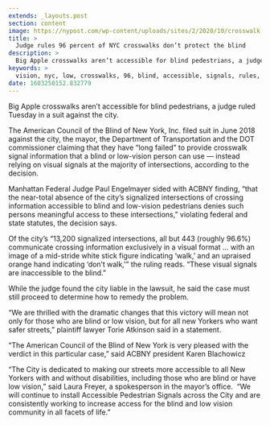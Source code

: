 ```yaml
--- 
extends: _layouts.post 
section: content 
image: https://nypost.com/wp-content/uploads/sites/2/2020/10/crosswalk.jpg?quality=90&strip=all&w=1200 
title: > 
  Judge rules 96 percent of NYC crosswalks don’t protect the blind 
description: > 
  Big Apple crosswalks aren’t accessible for blind pedestrians, a judge ruled Tuesday in a suit against the city.Manhattan Federal Judge Paul Engelmayer sided with ACBNY finding, “that the near-total absence of the city’s signalized intersections of crossing information accessible to blind and low-vision pedestrians denies such persons meaningful access to these intersections,” violating federal and state statutes, the decision says.“These visual signals are inaccessible to the blind.”While the judge found the city liable in the lawsuit, he said the case must still proceed to determine how to remedy the problem.“We are thrilled with the dramatic changes that this victory will mean not only for those who are blind or low vision, but for all new Yorkers who want safer streets,” plaintiff lawyer Torie Atkinson said in a statement.“We will continue to install Accessible Pedestrian Signals across the City and are consistently working to increase access for the blind and low vision community in all facets of life.” 
keywords: > 
  vision, nyc, low, crosswalks, 96, blind, accessible, signals, rules, city, judge, protect, dont, visual, information, intersections 
date: 1603250152.832779 
--- 
```

<div><p>Big Apple crosswalks aren&#8217;t accessible for blind pedestrians, a judge ruled Tuesday in a suit against the city.</p>
<p>The American Council of the Blind of New York, Inc. filed suit in June 2018 against the city, the mayor, the Department of Transportation and the DOT commissioner claiming that they have &#8220;long failed&#8221; to provide crosswalk signal information that a blind or low-vision person can use &#8212; instead relying on visual signals at the majority of intersections, according to the decision.</p>
<p>Manhattan Federal Judge Paul Engelmayer sided with ACBNY finding, &#8220;that the near-total absence of the city&#8217;s signalized intersections of crossing information accessible to blind and low-vision pedestrians denies such persons meaningful access to these intersections,&#8221; violating federal and state statutes, the decision says.</p>
<p>Of the city&#8217;s &#8220;13,200 signalized intersections, all but 443 (roughly 96.6%) communicate crossing information exclusively in a visual format &#8230; with an image of a mid-stride white stick figure indicating &#8216;walk,&#8217; and an upraised orange hand indicating &#8216;don&#8217;t walk,'&#8221; the ruling reads. &#8220;These visual signals are inaccessible to the blind.&#8221;</p>
<p>While the judge found the city liable in the lawsuit, he said the case must still proceed to determine how to remedy the problem.</p>
<p>&#8220;We are thrilled with the dramatic changes that this victory will mean not only for those who are blind or low vision, but for all new Yorkers who want safer streets,&#8221; plaintiff lawyer Torie Atkinson said in a statement.</p>
<p>&#8220;The American Council of the Blind of New York is very pleased with the verdict in this particular case,&#8221; said ACBNY president Karen Blachowicz</p>
<p>&#8220;The City is dedicated to making our streets more accessible to all New Yorkers with and without disabilities, including those who are blind or have low vision,&#8221; said Laura Freyer, a spokesperson in the mayor&#8217;s office.&#160; &#8220;We will continue to install Accessible Pedestrian Signals across the City and are consistently working to increase access for the blind and low vision community in all facets of life.&#8221;</p>
			</div>